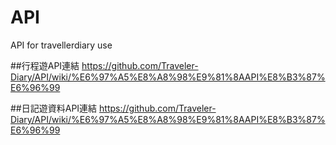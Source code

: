 # API
API for travellerdiary use

##行程遊API連結
https://github.com/Traveler-Diary/API/wiki/%E6%97%A5%E8%A8%98%E9%81%8AAPI%E8%B3%87%E6%96%99

##日記遊資料API連結
https://github.com/Traveler-Diary/API/wiki/%E6%97%A5%E8%A8%98%E9%81%8AAPI%E8%B3%87%E6%96%99
